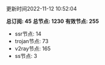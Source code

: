更新时间2022-11-12 10:52:04

**总订阅: 45**
**总节点: 1230**
**有效节点: 255**
- ssr节点: 14
- trojan节点: 73
- v2ray节点: 165
- ss节点: 3
